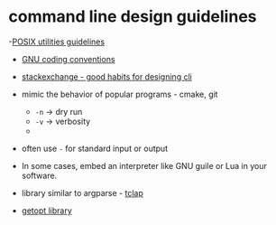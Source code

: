 # command line design guidelines

-[POSIX utilities
guidelines](https://pubs.opengroup.org/onlinepubs/9699919799/basedefs/V1_chap12.html)
- [GNU coding
    conventions](https://www.gnu.org/prep/standards/standards.html#Command_002dLine-Interfaces)
- [stackexchange  - good habits for designing
    cli](https://softwareengineering.stackexchange.com/questions/307467/what-are-good-habits-for-designing-command-line-arguments)
- mimic the behavior of popular programs - cmake, git 
    - `-n` -> dry run
    - `-v` -> verbosity
    -
- often use `-` for standard input or output
- In some cases, embed an interpreter like GNU guile or Lua in
  your software. 

- library similar to argparse - [tclap](https://github.com/mirror/tclap.git)
- [getopt
    library](https://www.gnu.org/software/libc/manual/html_node/Using-Getopt.html)

